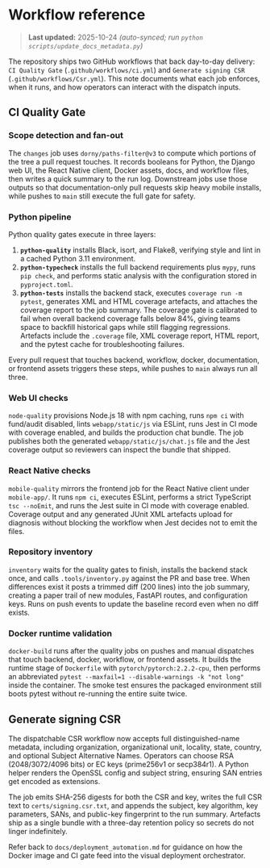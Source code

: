 # Workflow reference

> **Last updated:** 2025-10-24 _(auto-synced; run `python scripts/update_docs_metadata.py`)_

The repository ships two GitHub workflows that back day-to-day delivery:
`CI Quality Gate` (`.github/workflows/ci.yml`) and `Generate signing CSR`
(`.github/workflows/Csr.yml`). This note documents what each job enforces,
when it runs, and how operators can interact with the dispatch inputs.

## CI Quality Gate

### Scope detection and fan-out

The `changes` job uses `dorny/paths-filter@v3` to compute which portions of
the tree a pull request touches. It records booleans for Python, the Django
web UI, the React Native client, Docker assets, docs, and workflow files,
then writes a quick summary to the run log. Downstream jobs use those
outputs so that documentation-only pull requests skip heavy mobile
installs, while pushes to `main` still execute the full gate for safety.

### Python pipeline

Python quality gates execute in three layers:

1. **`python-quality`** installs Black, isort, and Flake8, verifying style
   and lint in a cached Python 3.11 environment.
2. **`python-typecheck`** installs the full backend requirements plus
   `mypy`, runs `pip check`, and performs static analysis with the
   configuration stored in `pyproject.toml`.
3. **`python-tests`** installs the backend stack, executes
   `coverage run -m pytest`, generates XML and HTML coverage artefacts, and
   attaches the coverage report to the job summary. The coverage gate is
   calibrated to fail when overall backend coverage falls below 84%, giving
   teams space to backfill historical gaps while still flagging regressions.
   Artefacts include the `.coverage` file, XML coverage report, HTML report,
   and the pytest cache for troubleshooting failures.

Every pull request that touches backend, workflow, docker, documentation,
or frontend assets triggers these steps, while pushes to `main` always run
all three.

### Web UI checks

`node-quality` provisions Node.js 18 with npm caching, runs `npm ci` with
fund/audit disabled, lints `webapp/static/js` via ESLint, runs Jest in CI
mode with coverage enabled, and builds the production chat bundle. The job
publishes both the generated `webapp/static/js/chat.js` file and the Jest
coverage output so reviewers can inspect the bundle that shipped.

### React Native checks

`mobile-quality` mirrors the frontend job for the React Native client under
`mobile-app/`. It runs `npm ci`, executes ESLint, performs a strict TypeScript
`tsc --noEmit`, and runs the Jest suite in CI mode with coverage enabled.
Coverage output and any generated JUnit XML artefacts upload for diagnosis
without blocking the workflow when Jest decides not to emit the files.

### Repository inventory

`inventory` waits for the quality gates to finish, installs the backend
stack once, and calls `.tools/inventory.py` against the PR and base tree.
When differences exist it posts a trimmed diff (200 lines) into the job
summary, creating a paper trail of new modules, FastAPI routes, and
configuration keys. Runs on push events to update the baseline record even
when no diff exists.

### Docker runtime validation

`docker-build` runs after the quality jobs on pushes and manual dispatches
that touch backend, docker, workflow, or frontend assets. It builds the
runtime stage of `Dockerfile` with `pytorch/pytorch:2.2.2-cpu`, then performs
an abbreviated `pytest --maxfail=1 --disable-warnings -k "not long"` inside
the container. The smoke test ensures the packaged environment still boots
pytest without re-running the entire suite twice.

## Generate signing CSR

The dispatchable CSR workflow now accepts full distinguished-name metadata,
including organization, organizational unit, locality, state, country, and
optional Subject Alternative Names. Operators can choose RSA (2048/3072/4096
bits) or EC keys (prime256v1 or secp384r1). A Python helper renders the
OpenSSL config and subject string, ensuring SAN entries get encoded as
extensions.

The job emits SHA-256 digests for both the CSR and key, writes the full CSR
text to `certs/signing.csr.txt`, and appends the subject, key algorithm, key
parameters, SANs, and public-key fingerprint to the run summary. Artefacts
ship as a single bundle with a three-day retention policy so secrets do not
linger indefinitely.

Refer back to `docs/deployment_automation.md` for guidance on how the Docker
image and CI gate feed into the visual deployment orchestrator.
